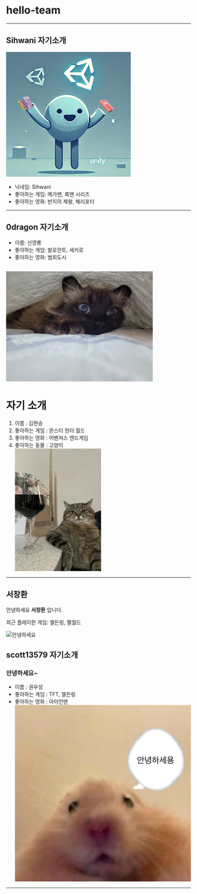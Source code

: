 # hello-team
---------------------------
## Sihwani 자기소개
![alt text](<image1.png>) 
* 닉네임: Sihwani
* 좋아하는 게임: 메가맨, 록맨 시리즈
* 좋아하는 영화: 반지의 제왕, 해리포터
---------------------------


## 0dragon 자기소개
* 이름: 신영룡
* 좋아하는 게임: 발로란트, 세키로
* 좋아하는 영화: 범죄도시

<img src="/lemi.jpg" width="400px" height="300px" title="레미" alt="Lemi"></img><br/>
---------------------------



# 자기 소개
1. 이름 : 김현승   
2. 좋아하는 게임 : 몬스터 헌터 월드   
3. 좋아하는 영화 : 어벤져스 엔드게임   
4. 좋아하는 동물 : 고양이   
![alt text](<이리 와서 앉아봐라.png>)   
* * *

## 서창환
안녕하세요 **서창환** 입니다.

최근 플레이한 게임: 엘든링, 팰월드

![안녕하세요](https://github.com/user-attachments/assets/5a5627e7-448d-4c00-86fc-9b53470e60e9)

## scott13579 자기소개 
###  안녕하세요~
* 이름 : 권우성
* 좋아하는 게임 : TFT, 엘든링
* 좋아하는 영화 : 아이언맨
![alt text](<hamster_hello.jpg>)
---------------------------
